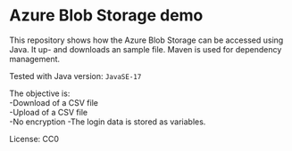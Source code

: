 # Azure Blob Storage demo
This repository shows how the Azure Blob Storage can be accessed using Java. It up- and downloads an sample file. Maven is used for dependency management.

Tested with Java version: `JavaSE-17`

The objective is:  
-Download of a CSV file  
-Upload of a CSV file  
-No encryption
-The login data is stored as variables.  

License: CC0